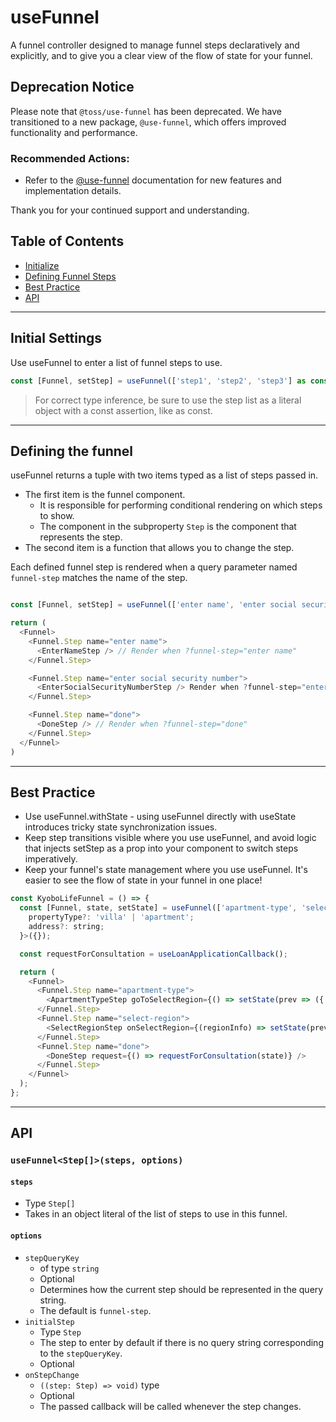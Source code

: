 # useFunnel

A funnel controller designed to manage funnel steps declaratively and explicitly, and to give you a clear view of the flow of state for your funnel.

## Deprecation Notice

Please note that `@toss/use-funnel` has been deprecated. We have transitioned to a new package, `@use-funnel`, which offers improved functionality and performance.

### Recommended Actions:

- Refer to the [@use-funnel](https://use-funnel.slash.page) documentation for new features and implementation details.

Thank you for your continued support and understanding.

## Table of Contents

- [Initialize](#initialize)
- [Defining Funnel Steps](#start)
- [Best Practice](#bestPractice)
- [API](#api)

---

<a name="initialize"></a>

## Initial Settings

Use useFunnel to enter a list of funnel steps to use.

```javascript
const [Funnel, setStep] = useFunnel(['step1', 'step2', 'step3'] as const)
```

> For correct type inference, be sure to use the step list as a literal object with a const assertion, like as const.

---

<a name="start"></a>

## Defining the funnel

useFunnel returns a tuple with two items typed as a list of steps passed in.

- The first item is the funnel component.
  - It is responsible for performing conditional rendering on which steps to show.
  - The component in the subproperty `Step` is the component that represents the step.
- The second item is a function that allows you to change the step.

Each defined funnel step is rendered when a query parameter named `funnel-step` matches the name of the step.

```javascript

const [Funnel, setStep] = useFunnel(['enter name', 'enter social security number', 'done'] as const)

return (
  <Funnel>
    <Funnel.Step name="enter name">
      <EnterNameStep /> // Render when ?funnel-step="enter name"
    </Funnel.Step>

    <Funnel.Step name="enter social security number">
      <EnterSocialSecurityNumberStep /> Render when ?funnel-step="enter social security number"
    </Funnel.Step>

    <Funnel.Step name="done">
      <DoneStep /> // Render when ?funnel-step="done"
    </Funnel.Step>
  </Funnel>
)

```

---

<a name="bestPractice"></a>

## Best Practice

- Use useFunnel.withState - using useFunnel directly with useState introduces tricky state synchronization issues.
- Keep step transitions visible where you use useFunnel, and avoid logic that injects setStep as a prop into your component to switch steps imperatively.
- Keep your funnel's state management where you use useFunnel. It's easier to see the flow of state in your funnel in one place!

```javascript
const KyoboLifeFunnel = () => {
  const [Funnel, state, setState] = useFunnel(['apartment-type', 'select-region', 'done'] as const).withState<{
    propertyType?: 'villa' | 'apartment';
    address?: string;
  }>({});

  const requestForConsultation = useLoanApplicationCallback();

  return (
    <Funnel>
      <Funnel.Step name="apartment-type">
        <ApartmentTypeStep goToSelectRegion={() => setState(prev => ({...prev, step: 'select-region', isApartment: true}))} />
      </Funnel.Step>
      <Funnel.Step name="select-region">
        <SelectRegionStep onSelectRegion={(regionInfo) => setState(prev => ({...prev, step: 'done', region: regionInfo}))} />
      </Funnel.Step>
      <Funnel.Step name="done">
        <DoneStep request={() => requestForConsultation(state)} />
      </Funnel.Step>
    </Funnel>
  );
};
```

---

<a name="api"></a>

## API

### `useFunnel<Step[]>(steps, options)`

#### `steps`

- Type `Step[]`
- Takes in an object literal of the list of steps to use in this funnel.

#### `options`

- `stepQueryKey`
  - of type `string`
  - Optional
  - Determines how the current step should be represented in the query string.
  - The default is `funnel-step`.
- `initialStep`
  - Type `Step`
  - The step to enter by default if there is no query string corresponding to the `stepQueryKey`.
  - Optional
- `onStepChange`
  - `((step: Step) => void)` type
  - Optional
  - The passed callback will be called whenever the step changes.
